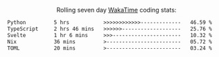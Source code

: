 <p align="center">Rolling seven day <a href="https://wakatime.com/@syrkis"/>WakaTime</a> coding stats:</p>
<!--START_SECTION:waka-->

```txt
Python         5 hrs           >>>>>>>>>>>>-------------   46.59 %
TypeScript     2 hrs 46 mins   >>>>>>-------------------   25.76 %
Svelte         1 hr 6 mins     >>>----------------------   10.32 %
Nix            36 mins         >------------------------   05.72 %
TOML           20 mins         >------------------------   03.24 %
```

<!--END_SECTION:waka-->

